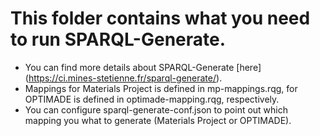 # This folder contains what you need to run SPARQL-Generate.
* You can find more details about SPARQL-Generate [here] (https://ci.mines-stetienne.fr/sparql-generate/).
* Mappings for Materials Project is defined in mp-mappings.rqg, for OPTIMADE is defined in optimade-mapping.rqg, respectively.
* You can configure sparql-generate-conf.json to point out which mapping you what to generate (Materials Project or OPTIMADE).

